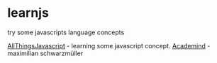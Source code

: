 # learnjs
try some javascripts language concepts

[AllThingsJavascript](https://www.youtube.com/channel/UCRQhZGXC0WK85YRXl7nGX0w/videos) - learning some javascript concept.
[Academind](https://www.youtube.com/channel/UCSJbGtTlrDami-tDGPUV9-w/videos) - maximilian schwarzmüller
